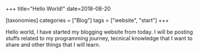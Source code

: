 +++
title="Hello World!"
date=2018-08-20

[taxonomies]
categories = ["Blog"]
tags = ["website", "start"]
+++

Hello world, I have started my blogging website from today. I will be posting stuffs related to my programming journey, tecnical knowledge that I want to share and other things that I will learn.
